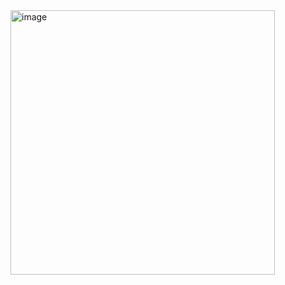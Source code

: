 <img width="423" alt="image" src="https://github.com/NimilRl/CS617-visualizing.boston/assets/90232167/dada55ee-1a95-42b1-bc7e-ea1ba3b69f49">
